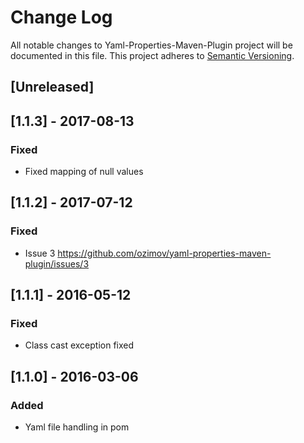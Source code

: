 # Change Log
All notable changes to Yaml-Properties-Maven-Plugin project will be documented in this file.
This project adheres to [Semantic Versioning](http://semver.org/).

## [Unreleased]

## [1.1.3] - 2017-08-13
### Fixed
- Fixed mapping of null values

## [1.1.2] - 2017-07-12
### Fixed
- Issue 3 https://github.com/ozimov/yaml-properties-maven-plugin/issues/3

## [1.1.1] - 2016-05-12
### Fixed
- Class cast exception fixed

## [1.1.0] - 2016-03-06
### Added
- Yaml file handling in pom
